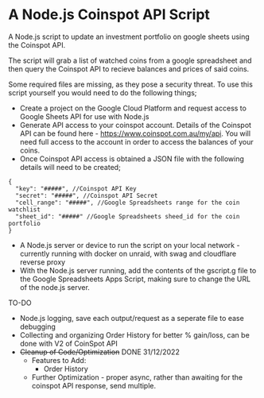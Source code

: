 # A Node.js Coinspot API Script
A Node.js script to update an investment portfolio on google sheets using the Coinspot API.

The script will grab a list of watched coins from a google spreadsheet and then query the Coinspot API to recieve balances and prices of said coins.

Some required files are missing, as they pose a security threat. To use this script yourself you would need to do the following things;
- Create a project on the Google Cloud Platform and request access to Google Sheets API for use with Node.js
- Generate API access to your coinspot account. Details of the Coinspot API can be found here - https://www.coinspot.com.au/my/api. You will need full access to the account in order to access the balances of your coins.
- Once Coinspot API access is obtained a JSON file with the following details will need to be created;
```
{
  "key": "#####", //Coinspot API Key
  "secret": "#####", //Coinspot API Secret
  "cell_range": "#####", //Google Spreadsheets range for the coin watchlist
  "sheet_id": "#####" //Google Spreadsheets sheed_id for the coin portfolio
}
```

- A Node.js server or device to run the script on your local network - currently running with docker on unraid, with swag and cloudflare reverse proxy
- With the Node.js server running, add the contents of the gscript.g file to the Google Spreadsheets Apps Script, making sure to change the URL of the node.js server.

TO-DO
* Node.js logging, save each output/request as a seperate file to ease debugging
* Collecting and organizing Order History for better % gain/loss, can be done with V2 of CoinSpot API
* ~~Cleanup of Code/Optimization~~ DONE 31/12/2022
  * Features to Add:
    * Order History
  * Further Optimization - proper async, rather than awaiting for the coinspot API response, send multiple.

